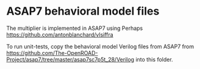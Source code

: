 ASAP7 behavioral model files
============================

The multiplier is implemented in ASAP7 using Perhaps https://github.com/antonblanchard/vlsiffra

To run unit-tests, copy the behavioral model Verilog files from ASAP7
from https://github.com/The-OpenROAD-Project/asap7/tree/master/asap7sc7p5t_28/Verilog
into this folder.
